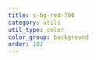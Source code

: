 ```yaml
---
title: s-bg-red-700
category: utils
util_type: color
color_group: background
order: 182
---
```

<div class="s-bg-red-700"></div>